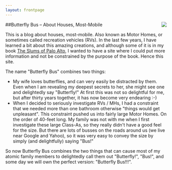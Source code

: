 ```yaml
---
layout: frontpage
---
```


<div style="float:right">
<img src="http://butterflybus.com/images/SoPA3_B_dual.png"/>
</div>
##Butterfly Bus – About Houses, Most-Mobile

This is a blog about houses, most-mobile.  Also known as Motor Homes, or sometimes called recreation vehicles (RVs).
In the last few years, I have learned a bit about this amazing creations, and although some of it is in
my book <a href="http://slumsofpaloalto.com/">The Slums of Palo Alto</a>, I wanted to have a site
where I could put more information and not be constrained by the purpose of the book.  Hence this site.

The name "Butterfly Bus" combines two things:

   * My wife loves butterflies, and can very easily be distracted by them.  Even when I am revealing my deepest secrets to her, she might see one and delightedly say "Butterfly!"  At first this was not so delightful for me, but after thirty years together, it has now become very endearing :-)
   * When I decided to seriously investigate RVs / MHs, I had a constraint that we needed more than one bathroom otherwise "things would get unpleasant".  This constraint pushed us into fairly large Motor Homes.  On the order of 40-feet long.  My family was not with me when I first investigate these large Class-As, so they really didn't have a good feel for the size.  But there are lots of busses on the roads around us (we live near Google and Yahoo), so it was very easy to convey the size by simply (and delightfully) saying "Bus!"

So now Butterfly Bus combines the two things that can cause most of my atomic family members to delightedly call them out "Butterfly!", "Bus!", and some day
we will own the perfect version: "Butterfly Bus!!!".



